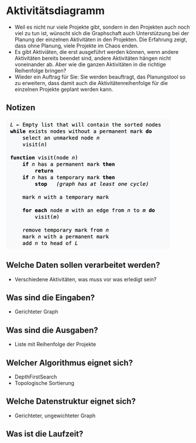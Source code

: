# Aktivitätsdiagramm

- Weil es nicht nur viele Projekte gibt, sondern in den Projekten auch noch viel zu tun
  ist, wünscht sich die Graphschaft auch Unterstützung bei der Planung der einzelnen
  Aktivitäten in den Projekten. Die Erfahrung zeigt, dass ohne Planung, viele Projekte
  im Chaos enden. 
- Es gibt Aktiviäten, die erst ausgeführt werden können, wenn andere Aktivitäten
  bereits beendet sind, andere Aktivitäten hängen nicht voneinander ab. Aber wie die
  ganzen Aktivitäten in die richtige Reihenfolge bringen? 
- Wieder ein Auftrag für Sie: Sie werden beauftragt, das Planungstool so zu erweitern,
  dass damit auch die Aktivitätenreihenfolge für die einzelnen Projekte geplant werden
  kann.


## Notizen

![img.png](img.png)

## Welche Daten sollen verarbeitet werden?

- Verschiedene Aktivitäten, was muss vor was erledigt sein?

## Was sind die Eingaben?

- Gerichteter Graph

## Was sind die Ausgaben?

- Liste mit Reihenfolge der Projekte

## Welcher Algorithmus eignet sich?

- DepthFirstSearch
- Topologische Sortierung

## Welche Datenstruktur eignet sich?

- Gerichteter, ungewichteter Graph

## Was ist die Laufzeit?


